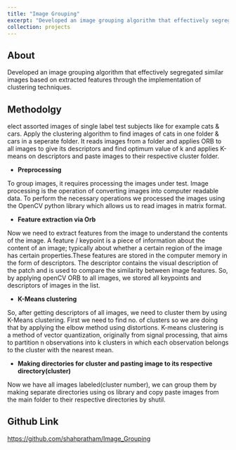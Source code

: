 ```yaml
---
title: "Image Grouping"
excerpt: "Developed an image grouping algorithm that effectively segregated similar images based on extracted features through the implementation of clustering techniques.<br/><img src='/images/p4-ig.png'>"
collection: projects
---
```


## About
Developed an image grouping algorithm that effectively segregated similar images based on extracted features through the implementation of clustering techniques.

## Methodolgy
elect assorted images of single label test subjects like for example cats & cars. Apply the clustering algorithm to find images of cats in one folder & cars in a seperate folder. It reads images from a folder and applies ORB to all images to give its descriptors and find optimum value of k and applies K-means on descriptors and paste images to their respective cluster folder.

- **Preprocessing**

To group images, it requires processing the images under test. Image processing is the operation of converting images into computer readable data. To perform the necessary operations we processed the images using the OpenCV python library which allows us to read images in matrix format.

- **Feature extraction via Orb**

Now we need to extract features from the image to understand the contents of the image. A feature / keypoint is a piece of information about the content of an image; typically about whether a certain region of the image has certain properties.These features are stored in the computer memory in the form of descriptors. The descriptor contains the visual description of the patch and is used to compare the similarity between image features. So, by applying openCV ORB to all images, we stored all keypoints and descriptors of images in the list.

- **K-Means clustering**

So, after getting descriptors of all images, we need to cluster them by using K-Means clustering. First we need to find no. of clusters so we are doing that by applying the elbow method using distortions. K-means clustering is a method of vector quantization, originally from signal processing, that aims to partition n observations into k clusters in which each observation belongs to the cluster with the nearest mean.

- **Making directories for cluster and pasting image to its respective directory(cluster)**

Now we have all images labeled(cluster number), we can group them by making separate directories using os library and copy paste images from the main folder to their respective directories by shutil.


## Github Link

<a href="https://github.com/shahpratham/Image_Grouping" target="_blank">https://github.com/shahpratham/Image_Grouping</a>